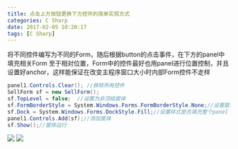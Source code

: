 ```yaml
---
title: 点击上方按钮更换下方控件的简单实现方式
categories: C Sharp
date: 2017-02-05 10:20:17
tags: [C Sharp]
---
```


将不同控件编写为不同的Form，随后根据button的点击事件，在下方的panel中填充相关Form 至于相对位置，Form中的控件最好也用panel进行位置控制，并且设置好anchor，这样能保证在改变主程序窗口大小时内部Form控件不走样
```cs
panel1.Controls.Clear(); //移除所有控件
SellForm sf = new SellForm();
sf.TopLevel = false;  //设置为非顶级窗体
sf.FormBorderStyle = System.Windows.Forms.FormBorderStyle.None;//设置窗体为非边框样式
sf.Dock = System.Windows.Forms.DockStyle.Fill;//设置样式是否填充整个panel
panel1.Controls.Add(sf);//添加窗体
sf.Show();//窗体运行
```
![](https://s2.ax1x.com/2019/08/07/e4xIij.jpg)
![](https://s2.ax1x.com/2019/08/07/e4x4oQ.jpg)